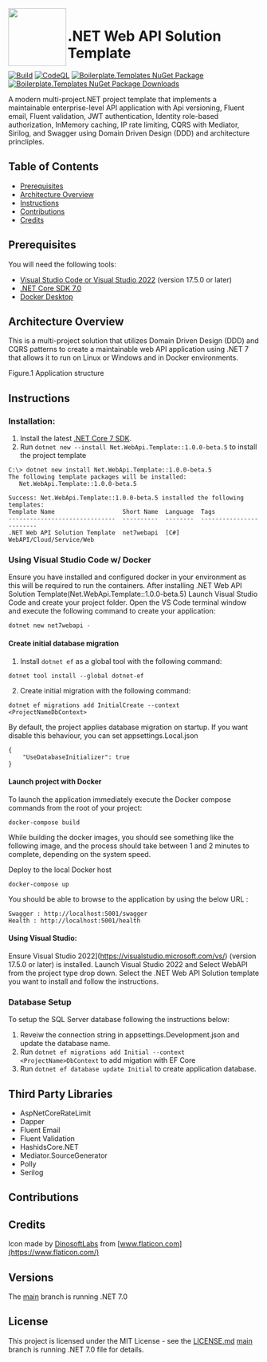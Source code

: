 <img align="left" width="116" height="116" src="https://raw.githubusercontent.com/marlonajgayle/Net7WebApiTemplate/develop/src/content/.template.config/icon.png" />

# .NET Web API Solution Template
[![Build](https://github.com/marlonajgayle/Net7WebApiTemplate/actions/workflows/dotnet.yml/badge.svg?branch=develop)](https://github.com/marlonajgayle/Net7WebApiTemplate/actions/workflows/dotnet.yml)
[![CodeQL](https://github.com/marlonajgayle/Net7WebApiTemplate/actions/workflows/codeql-analysis.yml/badge.svg?branch=develop)](https://github.com/marlonajgayle/Net7WebApiTemplate/actions/workflows/codeql-analysis.yml)
[![Boilerplate.Templates NuGet Package](https://img.shields.io/nuget/v/Net.WebApi.Template.svg)](https://www.nuget.org/packages/Net.WebApi.Template)
[![Boilerplate.Templates NuGet Package Downloads](https://img.shields.io/nuget/dt/Net.WebApi.Template)](https://www.nuget.org/packages/Net.WebApi.Template)

A modern multi-project.NET project template that implements a maintainable enterprise-level API application with
Api versioning, Fluent email, Fluent validation, JWT authentication, Identity role-based authorization, InMemory caching, 
IP rate limiting, CQRS with Mediator, Sirilog, and Swagger using Domain Driven Design (DDD) and architecture princliples.


## Table of Contents
* [Prerequisites](#Prerequisites)
* [Architecture Overview](#Architecture)
* [Instructions](#Instructions)
* [Contributions](#Contributions)
* [Credits](#Credits)


## Prerequisites
You will need the following tools:
* [Visual Studio Code or Visual Studio 2022](https://visualstudio.microsoft.com/vs/) (version 17.5.0 or later)
* [.NET Core SDK 7.0](https://dotnet.microsoft.com/download/dotnet/7.0)
* [Docker Desktop](https://www.docker.com/products/docker-desktop/)


## Architecture Overview
This is a multi-project solution that utilizes Domain Driven Design (DDD) and CQRS patterns to create a maintainable
web API application using .NET 7 that allows it to run on Linux or Windows and in Docker environments.

Figure.1 Application structure

## Instructions
### Installation:
1. Install the latest [.NET Core 7 SDK](https://dotnet.microsoft.com/download). 
2. Run `dotnet new --install Net.WebApi.Template::1.0.0-beta.5` to install the project template

```
C:\> dotnet new install Net.WebApi.Template::1.0.0-beta.5
The following template packages will be installed:
   Net.WebApi.Template::1.0.0-beta.5

Success: Net.WebApi.Template::1.0.0-beta.5 installed the following templates:
Template Name                   Short Name  Language  Tags
------------------------------  ----------  --------  ------------------------
.NET Web API Solution Template  net7webapi  [C#]      WebAPI/Cloud/Service/Web
```

### Using Visual Studio Code w/ Docker
Ensure you have installed and configured docker in your environment as this will be required to run the containers.
After installing .NET Web API Solution Template(Net.WebApi.Template::1.0.0-beta.5) 
Launch Visual Studio Code and create your project folder.
Open the VS Code terminal window and execute the following command to create your application:

```
dotnet new net7webapi -
```

#### Create initial database migration
1. Install `dotnet ef` as a global tool with the following command:

```
dotnet tool install --global dotnet-ef
```

2. Create initial migration with the following command:

```
dotnet ef migrations add InitialCreate --context <ProjectNameDbContext>
```

By default, the project applies database migration on startup. If you want disable this behaviour, you can set appsettings.Local.json

```
{
	"UseDatabaseInitializer": true
}
```

#### Launch project with Docker
To launch the application immediately execute the Docker compose commands
from the root of your project:

```
docker-compose build
```

While building the docker images, you should see something like the following image, and the process should take between 
1 and 2 minutes to complete, depending on the system speed.

Deploy to the local Docker host 

```
docker-compose up
```

You should be able to browse to the application by using the below URL :

```
Swagger : http://localhost:5001/swagger
Health : http://localhost:5001/health
```

#### Using Visual Studio:
Ensure Visual Studio 2022](https://visualstudio.microsoft.com/vs/) (version 17.5.0 or later) is installed.
Launch Visual Studio 2022 and Select WebAPI from the project type drop down.
Select the .NET Web API Solution template you want to install and follow the instructions.

### Database Setup
To setup the SQL Server database following the instructions below:
1. Reveiw the connection string in appsettings.Development.json and update the database name.
2. Run `dotnet ef migrations add Initial --context <ProjectName>DbContext` to add migation with EF Core 
3. Run `dotnet ef database update Initial` to create application database.


## Third Party Libraries
* AspNetCoreRateLimit
* Dapper
* Fluent Email
* Fluent Validation
* HashidsCore.NET
* Mediator.SourceGenerator
* Polly
* Serilog


## Contributions


## Credits
Icon made by [DinosoftLabs](href="https://www.flaticon.com/free-icons/api) from [www.flaticon.com](https://www.flaticon.com/)

## Versions
The [main](https://github.com/marlonajgayle/Net7WebApiTemplate/main) branch is running .NET 7.0

## License
This project is licensed under the MIT License - see the [LICENSE.md](https://github.com/marlonajgayle/Net7WebApiTemplate/main/LICENSE.md) [main](https://github.com/marlonajgayle/Net6WebApiTemplate/main) branch is running .NET 7.0
file for details.
